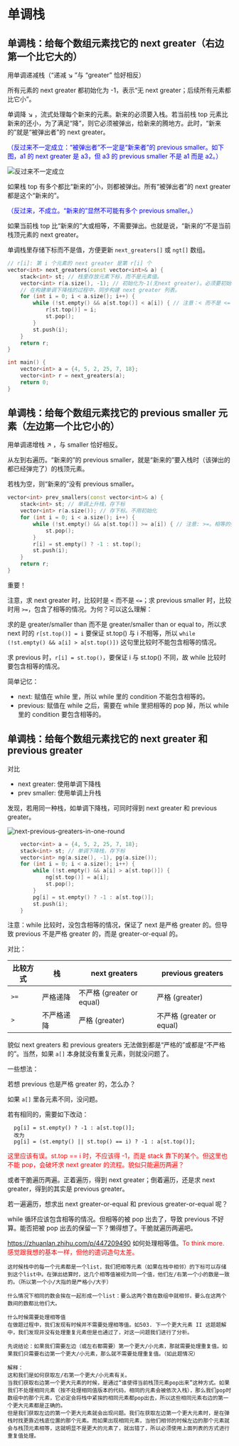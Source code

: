 # 单调栈

## 单调栈：给每个数组元素找它的 next greater（右边第一个比它大的）

用单调递减栈（“递减 ↘ ”与 “greater” 恰好相反）

所有元素的 next greater 都初始化为 -1，表示“无 next greater；后续所有元素都比它小”。

单调降 ↘ ，流式处理每个新来的元素。新来的必须要入栈。若当前栈 top 元素比新来的还小，为了满足“降”，则它必须被弹出，给新来的腾地方。此时，“新来的”就是“被弹出者”的 next greater。

<font color="blue">（反过来不一定成立：“被弹出者”不一定是“新来者”的 previous smaller。如下图，a1 的 next greater 是 a3，但 a3 的 previous smaller 不是 a1 而是 a2。）</font>

![反过来不一定成立](pics/monotonic-03.png)

如果栈 top 有多个都比“新来的”小，则都被弹出。所有“被弹出者”的 next greater 都是这个“新来的”。

<font color="blue">（反过来，不成立。“新来的”显然不可能有多个 previous smaller。）</font>

如果当前栈 top 比“新来的”大或相等，不需要弹出。也就是说，“新来的”不是当前栈顶元素的 next greater。

单调栈里存储下标而不是值，方便更新 `next_greaters[]` 或 `ngt[]` 数组。

```cpp
// r[i]: 第 i 个元素的 next greater 是第 r[i] 个
vector<int> next_greaters(const vector<int>& a) {
    stack<int> st; // 栈里存放元素下标，而不是元素值。
    vector<int> r(a.size(), -1); // 初始化为-1(无next greater)。必须要初始化，因有些元素确实没有 next greater。
    // 在构建单调下降栈的过程中，同步构建 next greater 列表。
    for (int i = 0; i < a.size(); i++) {
        while (!st.empty() && a[st.top()] < a[i]) { // 注意：< 而不是 <=
            r[st.top()] = i;
            st.pop();
        }
        st.push(i);
    }
    return r;
}

int main() {
    vector<int> a = {4, 5, 2, 25, 7, 18};
    vector<int> r = next_greaters(a); 
    return 0;
}
```

## 单调栈：给每个数组元素找它的 previous smaller 元素（左边第一个比它小的）

用单调递增栈 ↗ ，与 smaller 恰好相反。

从左到右遍历。“新来的”的 previous smaller，就是“新来的”要入栈时（该弹出的都已经弹完了）的栈顶元素。

若栈为空，则“新来的”没有 previous smaller。

```cpp
vector<int> prev_smallers(const vector<int>& a) {
    stack<int> st; // 单调上升栈，存下标
    vector<int> r(a.size()); // 存下标。不用初始化
    for (int i = 0; i < a.size(); i++) {
        while (!st.empty() && a[st.top()] >= a[i]) { // 注意: >=。相等的弹出，保证栈内没有相等的。否则找到的是 smaller or equal。
            st.pop();
        }
        r[i] = st.empty() ? -1 : st.top();
        st.push(i);
    }
    return r;
}
```

重要！

注意，求 next greater 时，比较时是 `<` 而不是 `<=`；求 previous smaller 时，比较时用 `>=`，包含了相等的情况。为何？可以这么理解：

求的是 greater/smaller than 而不是 greater/smaller than or equal to，所以求 next 时的 `r[st.top()] = i` 要保证 st.top() 与 i 不相等，所以 `while (!st.empty() && a[i] > a[st.top()])` 这句里比较时不能包含相等的情况。

求 previous 时，`r[i] = st.top()`，要保证 i 与 st.top() 不同，故 while 比较时要包含相等的情况。

简单记忆：
* next: 赋值在 while 里，所以 while 里的 condition 不能包含相等的。
* previous: 赋值在 while 之后，需要在 while 里把相等的 pop 掉，所以 while 里的 condition 要包含相等的。

## 单调栈：给每个数组元素找它的 next greater 和 previous greater

对比
* next greater: 使用单调下降栈
* prev smaller: 使用单调上升栈

发现，若用同一种栈，如单调下降栈，可同时得到 next greater 和 previous greater。

![next-previous-greaters-in-one-round](pics/monotonic-04.png)

```cpp
    vector<int> a = {4, 5, 2, 25, 7, 18};
    stack<int> st; // 单调下降栈，存下标
    vector<int> ng(a.size(), -1), pg(a.size());
    for (int i = 0; i < a.size(); i++) {
        while (!st.empty() && a[i] > a[st.top()]) {
            ng[st.top()] = a[i];
            st.pop();
        }
        pg[i] = st.empty() ? -1 : a[st.top()];
        st.push(i);
    }
```

注意：while 比较时，没包含相等的情况，保证了 next 是严格 greater 的。但导致 previous 不是严格 greater 的，而是 greater-or-equal 的。

对比：

比较方式 | 栈 | next greaters | previous greaters
---- | ---- | ---- | ----
`>=` | 严格递降 | 不严格 (greater or equal) | 严格 (greater)
`>` | 不严格递降 | 严格 (greater) | 不严格 (greater or equal)

貌似 next greaters 和 previous greaters 无法做到都是“严格的”或都是“不严格的”。当然，如果 `a[]` 本身就没有重复元素，则就没问题了。

一些想法：

若想 previous 也是严格 greater 的，怎么办？

如果 `a[]` 里各元素不同，没问题。

若有相同的，需要如下改动：
```
  pg[i] = st.empty() ? -1 : a[st.top()];
  改为
  pg[i] = (st.empty() || st.top() == i) ? -1 : a[st.top()];
```
<font color="red">这里应该有误。st.top == i 时，不应该得 -1，而是 stack 靠下的某个。但这里也不能 pop，会破坏求 next greater 的流程。貌似只能遍历两遍？</font>

或者干脆遍历两遍。正着遍历，得到 next greater；倒着遍历，还是求 next greater，得到的其实是 previous greater。

若一遍遍历，想求出 next greater-or-equal 和 previous greater-or-equal 呢？

while 循环应该包含相等的情况。但相等的被 pop 出去了，导致 previous 不好算。能否把被 pop 出去的保留一下？懒得想了。干脆就遍历两遍吧。

https://zhuanlan.zhihu.com/p/447209490 如何处理相等值。<font color="red">To think more. 感觉跟我想的基本一样，但他的遣词造句太差。</font>

```
这时候栈中的每一个元素都是一个list，我们把相等元素（如果在栈中相邻）的下标可以存储到这个list中。在弹出结算时，这几个相等值被视为同一个值，他们左/右第一个小的数是一致的。（所以第一个小/大指的是严格小/大于）

什么情况下相同的数会挨在一起形成一个list：要么这两个数在数组中就相邻，要么在这两个数间的数都比他们大。

什么时候需要处理相等值
在做题过程中，我们发现有时候并不需要处理相等值。如503. 下一个更大元素 II 这题题解中，我们发现并没有处理重复元素但是也通过了，对这一问题我们进行了分析。

先说结论：如果我们需要左边（或左右都需要）第一个更大/小元素，那就需要处理重复值。如果我们只需要右边第一个更大/小元素，那么就不需要处理重复值。（如此题情况）

解释：
这和我们是如何获取左/右第一个更大/小元素有关。
当我们获取右边第一个更大元素的时候，是通过“谁使得当前栈顶元素pop出来”这种方式。如果我们不处理相同元素（按不处理相同值版本的代码，相同的元素会被依次入栈），那么我们pop时数组中的那个元素，它必定会将栈中紧挨的相同元素都pop出去，所以这些相同元素右边的第一个更大元素都是正确的。
但是我们获取左边的第一个更大元素就会出现问题。我们在获取左边第一个更大元素时，是在弹栈时找更靠近栈底位置的那个元素。而如果出现相同元素，当他们相邻的时候左边的那个元素就会与栈顶元素相等，这就明显不是更大的元素了，就出错了，所以必须使用上面列表的方式进行重复值处理。
```

